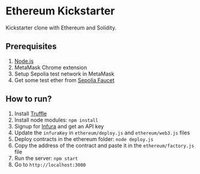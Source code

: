 # Ethereum Kickstarter

Kickstarter clone with Ethereum and Solidity.

## Prerequisites

1. [Node.js](https://nodejs.org/en/)
2. MetaMask Chrome extension
3. Setup Sepolia test network in MetaMask
4. Get some test ether from [Sepolia Faucet](https://www.infura.io/faucet)

## How to run?

1. Install [Truffle](http://truffleframework.com/)
2. Install node modules: `npm install`
3. Signup for [Infura](https://infura.io/) and get an API key
4. Update the `infuraKey` in `ethereum/deploy.js` and `ethereum/web3.js` files
5. Deploy contracts in the ethereum folder: `node deploy.js`
6. Copy the address of the contract and paste it in the `ethereum/factory.js` file
7. Run the server: `npm start`
8. Go to `http://localhost:3000`

